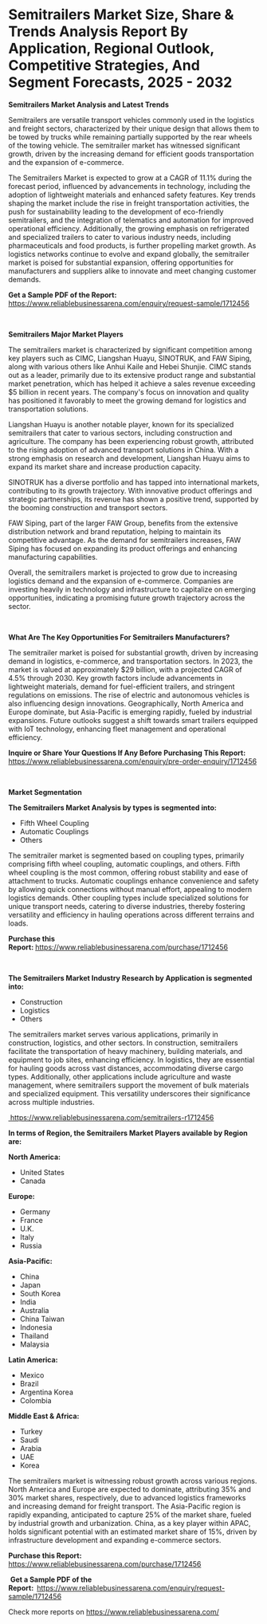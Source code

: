 <p><h1>Semitrailers Market Size, Share & Trends Analysis Report By Application, Regional Outlook, Competitive Strategies, And Segment Forecasts, 2025 - 2032</h1></p><p><strong>Semitrailers Market Analysis and Latest Trends</strong></p>
<p><p>Semitrailers are versatile transport vehicles commonly used in the logistics and freight sectors, characterized by their unique design that allows them to be towed by trucks while remaining partially supported by the rear wheels of the towing vehicle. The semitrailer market has witnessed significant growth, driven by the increasing demand for efficient goods transportation and the expansion of e-commerce. </p><p>The Semitrailers Market is expected to grow at a CAGR of 11.1% during the forecast period, influenced by advancements in technology, including the adoption of lightweight materials and enhanced safety features. Key trends shaping the market include the rise in freight transportation activities, the push for sustainability leading to the development of eco-friendly semitrailers, and the integration of telematics and automation for improved operational efficiency. Additionally, the growing emphasis on refrigerated and specialized trailers to cater to various industry needs, including pharmaceuticals and food products, is further propelling market growth. As logistics networks continue to evolve and expand globally, the semitrailer market is poised for substantial expansion, offering opportunities for manufacturers and suppliers alike to innovate and meet changing customer demands.</p></p>
<p><strong>Get a Sample PDF of the Report:&nbsp;</strong> <a href="https://www.reliablebusinessarena.com/enquiry/request-sample/1712456?utm_campaign=3068&utm_medium=2&utm_source=Github&utm_content=ia&utm_term=06032025&utm_id=semitrailers">https://www.reliablebusinessarena.com/enquiry/request-sample/1712456</a></p>
<p>&nbsp;</p>
<p><strong>Semitrailers Major Market Players</strong></p>
<p><p>The semitrailers market is characterized by significant competition among key players such as CIMC, Liangshan Huayu, SINOTRUK, and FAW Siping, along with various others like Anhui Kaile and Hebei Shunjie. CIMC stands out as a leader, primarily due to its extensive product range and substantial market penetration, which has helped it achieve a sales revenue exceeding $5 billion in recent years. The company's focus on innovation and quality has positioned it favorably to meet the growing demand for logistics and transportation solutions.</p><p>Liangshan Huayu is another notable player, known for its specialized semitrailers that cater to various sectors, including construction and agriculture. The company has been experiencing robust growth, attributed to the rising adoption of advanced transport solutions in China. With a strong emphasis on research and development, Liangshan Huayu aims to expand its market share and increase production capacity.</p><p>SINOTRUK has a diverse portfolio and has tapped into international markets, contributing to its growth trajectory. With innovative product offerings and strategic partnerships, its revenue has shown a positive trend, supported by the booming construction and transport sectors.</p><p>FAW Siping, part of the larger FAW Group, benefits from the extensive distribution network and brand reputation, helping to maintain its competitive advantage. As the demand for semitrailers increases, FAW Siping has focused on expanding its product offerings and enhancing manufacturing capabilities.</p><p>Overall, the semitrailers market is projected to grow due to increasing logistics demand and the expansion of e-commerce. Companies are investing heavily in technology and infrastructure to capitalize on emerging opportunities, indicating a promising future growth trajectory across the sector.</p></p>
<p>&nbsp;</p>
<p><strong>What Are The Key Opportunities For Semitrailers Manufacturers?</strong></p>
<p><p>The semitrailer market is poised for substantial growth, driven by increasing demand in logistics, e-commerce, and transportation sectors. In 2023, the market is valued at approximately $29 billion, with a projected CAGR of 4.5% through 2030. Key growth factors include advancements in lightweight materials, demand for fuel-efficient trailers, and stringent regulations on emissions. The rise of electric and autonomous vehicles is also influencing design innovations. Geographically, North America and Europe dominate, but Asia-Pacific is emerging rapidly, fueled by industrial expansions. Future outlooks suggest a shift towards smart trailers equipped with IoT technology, enhancing fleet management and operational efficiency.</p></p>
<p><strong>Inquire or Share Your Questions If Any Before Purchasing This Report:</strong> <a href="https://www.reliablebusinessarena.com/enquiry/pre-order-enquiry/1712456?utm_campaign=3068&utm_medium=2&utm_source=Github&utm_content=ia&utm_term=06032025&utm_id=semitrailers">https://www.reliablebusinessarena.com/enquiry/pre-order-enquiry/1712456</a></p>
<p>&nbsp;</p>
<p><strong>Market Segmentation</strong></p>
<p><strong>The Semitrailers Market Analysis by types is segmented into:</strong></p>
<p><ul><li>Fifth Wheel Coupling</li><li>Automatic Couplings</li><li>Others</li></ul></p>
<p><p>The semitrailer market is segmented based on coupling types, primarily comprising fifth wheel coupling, automatic couplings, and others. Fifth wheel coupling is the most common, offering robust stability and ease of attachment to trucks. Automatic couplings enhance convenience and safety by allowing quick connections without manual effort, appealing to modern logistics demands. Other coupling types include specialized solutions for unique transport needs, catering to diverse industries, thereby fostering versatility and efficiency in hauling operations across different terrains and loads.</p></p>
<p><strong>Purchase this Report:&nbsp;</strong><a href="https://www.reliablebusinessarena.com/purchase/1712456?utm_campaign=3068&utm_medium=2&utm_source=Github&utm_content=ia&utm_term=06032025&utm_id=semitrailers">https://www.reliablebusinessarena.com/purchase/1712456</a></p>
<p>&nbsp;</p>
<p><strong>The Semitrailers Market Industry Research by Application is segmented into:</strong></p>
<p><ul><li>Construction</li><li>Logistics</li><li>Others</li></ul></p>
<p><p>The semitrailers market serves various applications, primarily in construction, logistics, and other sectors. In construction, semitrailers facilitate the transportation of heavy machinery, building materials, and equipment to job sites, enhancing efficiency. In logistics, they are essential for hauling goods across vast distances, accommodating diverse cargo types. Additionally, other applications include agriculture and waste management, where semitrailers support the movement of bulk materials and specialized equipment. This versatility underscores their significance across multiple industries.</p></p>
<p><a href="https://www.reliablebusinessarena.com/semitrailers-r1712456?utm_campaign=3068&utm_medium=2&utm_source=Github&utm_content=ia&utm_term=06032025&utm_id=semitrailers">&nbsp;https://www.reliablebusinessarena.com/semitrailers-r1712456</a></p>
<p><strong>In terms of Region, the Semitrailers Market Players available by Region are:</strong></p>
<p>
    <p> <strong> North America: </strong>
        <ul>
            <li>United States</li>
            <li>Canada</li>
        </ul>
        </p> 
    <p> <strong> Europe: </strong>
        <ul>
            <li>Germany</li>
            <li>France</li>
            <li>U.K.</li>
            <li>Italy</li>
            <li>Russia</li>
        </ul>
        </p> 
    <p> <strong> Asia-Pacific: </strong>
        <ul>
            <li>China</li>
            <li>Japan</li>
            <li>South Korea</li>
            <li>India</li>
            <li>Australia</li>
            <li>China Taiwan</li>
            <li>Indonesia</li>
            <li>Thailand</li>
            <li>Malaysia</li>
        </ul>
        </p> 
    <p> <strong> Latin America: </strong>
        <ul>
            <li>Mexico</li>
            <li>Brazil</li>
            <li>Argentina Korea</li>
            <li>Colombia</li>
        </ul>
        </p> 
    <p> <strong> Middle East & Africa: </strong>
        <ul>
            <li>Turkey</li>
            <li>Saudi</li>
            <li>Arabia</li>
            <li>UAE</li>
            <li>Korea</li>
        </ul>
    </p>
    </p>
<p><p>The semitrailers market is witnessing robust growth across various regions. North America and Europe are expected to dominate, attributing 35% and 30% market shares, respectively, due to advanced logistics frameworks and increasing demand for freight transport. The Asia-Pacific region is rapidly expanding, anticipated to capture 25% of the market share, fueled by industrial growth and urbanization. China, as a key player within APAC, holds significant potential with an estimated market share of 15%, driven by infrastructure development and expanding e-commerce sectors.</p></p>
<p><strong>Purchase this Report: </strong><a href="https://www.reliablebusinessarena.com/purchase/1712456?utm_campaign=3068&utm_medium=2&utm_source=Github&utm_content=ia&utm_term=06032025&utm_id=semitrailers">https://www.reliablebusinessarena.com/purchase/1712456</a></p>
<p>&nbsp;<strong>Get a Sample PDF of the Report:&nbsp;&nbsp;</strong><a href="https://www.reliablebusinessarena.com/enquiry/request-sample/1712456?utm_campaign=3068&utm_medium=2&utm_source=Github&utm_content=ia&utm_term=06032025&utm_id=semitrailers">https://www.reliablebusinessarena.com/enquiry/request-sample/1712456</a></p>
<p><strong></strong></p>
<p>Check more reports on <a href="https://www.reliablebusinessarena.com/?utm_campaign=3068&utm_medium=2&utm_source=Github&utm_content=ia&utm_term=06032025&utm_id=semitrailers">https://www.reliablebusinessarena.com/</a></p>